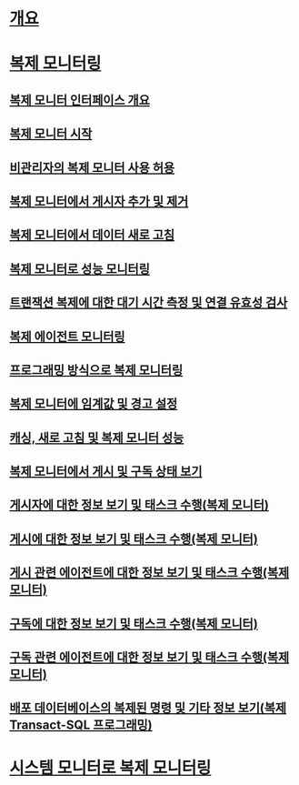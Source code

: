 # [개요](monitoring-replication.md)  
# [복제 모니터링](monitoring-replication-overview.md)  
## [복제 모니터 인터페이스 개요](overview-of-the-replication-monitor-interface.md)  
## [복제 모니터 시작](start-the-replication-monitor.md)  
## [비관리자의 복제 모니터 사용 허용](allow-non-administrators-to-use-replication-monitor.md)  
## [복제 모니터에서 게시자 추가 및 제거](add-and-remove-publishers-from-replication-monitor.md)  
## [복제 모니터에서 데이터 새로 고침](refresh-data-in-replication-monitor.md)  
## [복제 모니터로 성능 모니터링](monitor-performance-with-replication-monitor.md)  
## [트랜잭션 복제에 대한 대기 시간 측정 및 연결 유효성 검사](measure-latency-and-validate-connections-for-transactional-replication.md)  
## [복제 에이전트 모니터링](monitor-replication-agents.md)  
## [프로그래밍 방식으로 복제 모니터링](programmatically-monitor-replication.md)  
## [복제 모니터에 임계값 및 경고 설정](set-thresholds-and-warnings-in-replication-monitor.md)  
## [캐싱, 새로 고침 및 복제 모니터 성능](caching-refresh-and-replication-monitor-performance.md)  
## [복제 모니터에서 게시 및 구독 상태 보기](view-publication-and-subscription-status-in-replication-monitor.md)  
## [게시자에 대한 정보 보기 및 태스크 수행(복제 모니터)](view-information-and-perform-tasks-for-a-publisher-replication-monitor.md)  
## [게시에 대한 정보 보기 및 태스크 수행(복제 모니터)](view-information-and-perform-tasks-for-a-publication-replication-monitor.md)  
## [게시 관련 에이전트에 대한 정보 보기 및 태스크 수행(복제 모니터)](view-information-and-perform-tasks-for-publication-agents.md)  
## [구독에 대한 정보 보기 및 태스크 수행(복제 모니터)](view-information-and-perform-tasks-for-a-subscription-replication-monitor.md)  
## [구독 관련 에이전트에 대한 정보 보기 및 태스크 수행(복제 모니터)](view-information-and-perform-tasks-for-subscription-agents.md)  
## [배포 데이터베이스의 복제된 명령 및 기타 정보 보기(복제 Transact-SQL 프로그래밍)](view-replicated-commands-and-information-in-distribution-database.md)  
# [시스템 모니터로 복제 모니터링](monitoring-replication-with-system-monitor.md)  
